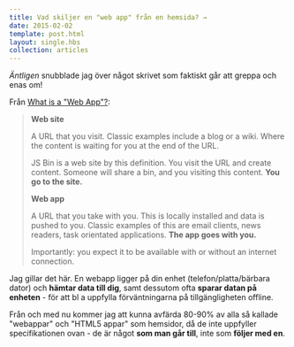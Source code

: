 ```yaml
---
title: Vad skiljer en "web app" från en hemsida? →
date: 2015-02-02
template: post.html
layout: single.hbs
collection: articles
---
```

*Äntligen* snubblade jag över något skrivet som faktiskt går att greppa och enas om!

Från [What is a "Web App"?](https://remysharp.com/2014/10/06/what-is-a-web-app):

> **Web site**
> 
> A URL that you visit. Classic examples include a blog or a wiki. Where the content is waiting for you at the end of the URL.
>
> JS Bin is a web site by this definition. You visit the URL and create content. Someone will share a bin, and you visiting this content. **You go to the site.**
> 
> **Web app**
> 
> A URL that you take with you. This is locally installed and data is pushed to you. Classic examples of this are email clients, news readers, task orientated applications. **The app goes with you.**
>
> Importantly: you expect it to be available with or without an internet connection.

Jag gillar det här. En webapp ligger på din enhet (telefon/platta/bärbara dator) och **hämtar data till dig**, samt dessutom ofta **sparar datan på enheten** - för att bl a uppfylla förväntningarna på tillgängligheten offline.

Från och med nu kommer jag att kunna avfärda 80-90% av alla så kallade "webappar" och "HTML5 appar" som hemsidor, då de inte uppfyller specifikationen ovan - de är något **som man går till**, inte som **följer med en**.
